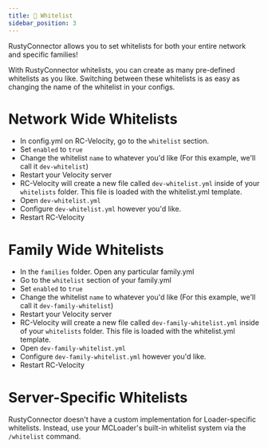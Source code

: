 ```yaml
---
title: 👮 Whitelist
sidebar_position: 3
---
```

RustyConnector allows you to set whitelists for both your entire network and specific families!

With RustyConnector whitelists, you can create as many pre-defined whitelists as you like. Switching between these whitelists is as easy as changing the name of the whitelist in your configs.

# Network Wide Whitelists
- In config.yml on RC-Velocity, go to the `whitelist` section.
- Set `enabled` to `true`
- Change the whitelist `name` to whatever you'd like (For this example, we'll call it `dev-whitelist`)
- Restart your Velocity server
- RC-Velocity will create a new file called `dev-whitelist.yml` inside of your `whitelists` folder. This file is loaded with the whitelist.yml template.
- Open `dev-whitelist.yml`
- Configure `dev-whitelist.yml` however you'd like.
- Restart RC-Velocity

# Family Wide Whitelists
- In the `families` folder. Open any particular family.yml
- Go to the `whitelist` section of your family.yml
- Set `enabled` to `true`
- Change the whitelist `name` to whatever you'd like (For this example, we'll call it `dev-family-whitelist`)
- Restart your Velocity server
- RC-Velocity will create a new file called `dev-family-whitelist.yml` inside of your `whitelists` folder. This file is loaded with the whitelist.yml template.
- Open `dev-family-whitelist.yml`
- Configure `dev-family-whitelist.yml` however you'd like.
- Restart RC-Velocity

# Server-Specific Whitelists
RustyConnector doesn't have a custom implementation for Loader-specific whitelists. Instead, use your MCLoader's built-in whitelist system via the `/whitelist` command.